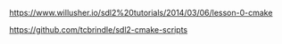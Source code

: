 https://www.willusher.io/sdl2%20tutorials/2014/03/06/lesson-0-cmake

https://github.com/tcbrindle/sdl2-cmake-scripts
